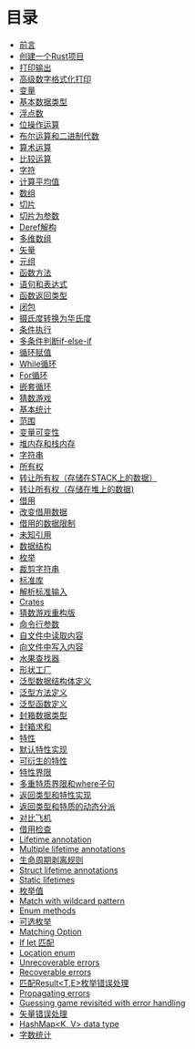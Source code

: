 # 目录

- [前言](./01-intro/intro.md)
- [创建一个Rust项目](./docs/create-project.md)
- [打印输出](./docs/printing.md)
- [高级数字格式化打印](./docs/Advanced_numeric_formatted_print.md)
- [变量](./docs/Variables.md)
- [基本数据类型](./docs/Basic_Types.md)
- [浮点数](./docs/Floating_point_numbers.md)
- [位操作运算](./docs/Bitwise_operations.md)
- [布尔运算和二进制代数](./docs/Booleans_and_binary_algebra.md)
- [算术运算](./docs/Arithmetic_operations.md)
- [比较运算](./docs/Comparison_operators.md)
- [字符](./docs/Chars.md)
- [计算平均值](./docs/Computing_average.md)
- [数组](./docs/Arrays.md)
- [切片](./docs/Slices.md)
- [切片为参数](./docs/Slices_as_parameters.md)
- [Deref解构](./docs/Deref_coercion.md)
- [多维数组](./docs/Multidimensional_arrays.md)
- [矢量](./docs/Vectors.md)
- [元组](./docs/Tuples.md)
- [函数方法](./docs/Functions.md)
- [语句和表达式](./docs/Statements_and_expressions.md)
- [函数返回类型](./docs/Function_return_type.md)
- [闭包](./docs/Closures.md)
- [摄氏度转换为华氏度](./docs/Celsius_to_Fahrenheit_converter.md)
- [条件执行](./docs/Conditional_execution.md)
- [多条件判断if-else-if](./docs/Multiple_conditionals_if_else_if.md)
- [循环赋值](./docs/Loop_assignment.md)
- [While循环](./docs/While_loops.md)
- [For循环](./docs/For_loops.md)
- [嵌套循环](./docs/Nested_loops.md)
- [猜数游戏](./docs/Guessing_game.md)
- [基本统计](./docs/Basic_statistics.md)
- [范围](./docs/Scope.md)
- [变量可变性](./docs/Variable_mutability.md)
- [堆内存和栈内存](./docs/Stack_and_heap_memory.md)
- [字符串](./docs/Strings.md)
- [所有权](./docs/Ownership.md)
- [转让所有权（存储在STACK上的数据）](./docs/Transferring_ownership_data_stored_on_STACK.md)
- [转让所有权（存储在堆上的数据)](./docs/Transferring_ownership_data_stored_on_HEAP.md)
- [借用](./docs/Borrowing.md)
- [改变借用数据](./docs/Mutating_borrowed_data.md)
- [借用的数据限制](./docs/Restriction_on_borrowed_data.md)
- [未知引用](./docs/Dangling_references.md)
- [数据结构](./docs/Structs.md)
- [枚举](./docs/Enums.md)
- [裁剪字符串](./docs/Trimming_strings.md)
- [标准库](./docs/Standard_library.md)
- [解析标准输入](./docs/Parsing_standard_input.md)
- [Crates](./docs/Crates.md)
- [猜数游戏重构版](./docs/Guessing_game_revisited.md)
- [命令行参数](./docs/Command_line_arguments.md)
- [自文件中读取内容](./docs/Reading_content_from_file.md)
- [向文件中写入内容](./docs/Writing_content_to_file.md)
- [水果查找器](./docs/Fruit_finder.md)
- [形状工厂](./docs/Shape_factories.md)
- [泛型数据结构体定义](./docs/Generic_struct_definitions.md)
- [泛型方法定义](./docs/Generic_method_definitions.md)
- [泛型函数定义](./docs/Generic_function_definitions.md)
- [封箱数据类型](./docs/Box_data_type.md)
- [封箱求和](./docs/Summing_boxes.md)
- [特性](./docs/Traits.md)
- [默认特性实现](./docs/Default_trait_implementation.md)
- [可衍生的特性](./docs/Derivable_traits.md)
- [特性界限](./docs/Trait_bounds.md)
- [多重特质界限和where子句](./docs/Multiple_trait_bounds_and_where_clause.md)
- [返回类型和特性实现](./docs/Return_types_and_implemented_traits.md)
- [返回类型和特质的动态分派](./docs/Return_types_and_dynamic_dispatching_with_traits.md)
- [对比飞机](./docs/Comparing_jet_planes.md)
- [借用检查](./docs/Borrow_checker.md)
- [Lifetime annotation]()
- [Multiple lifetime annotations]()
- [生命周期剥离规则](./docs/Lifetime_elision_rules.md)
- [Struct lifetime annotations]()
- [Static lifetimes]()
- [枚举值](./docs/More_on_enums.md)
- [Match with wildcard pattern]()
- [Enum methods]()
- [可选枚举](./docs/Option_enum.md)
- [Matching Option]()
- [If let 匹配](./docs/If_let_matching.md)
- [Location enum]()
- [Unrecoverable errors]()
- [Recoverable errors]()
- [匹配Result<T,E>枚举错误处理](./docs/Matching_Result_enum_for_error_handling.md)
- [Propagating errors]()
- [Guessing game revisited with error handling]()
- [矢量错误处理](./docs/Vectors_with_error_handling.md)
- [HashMap<K, V> data type]()
- [字数统计](./docs/Word_counter.md)